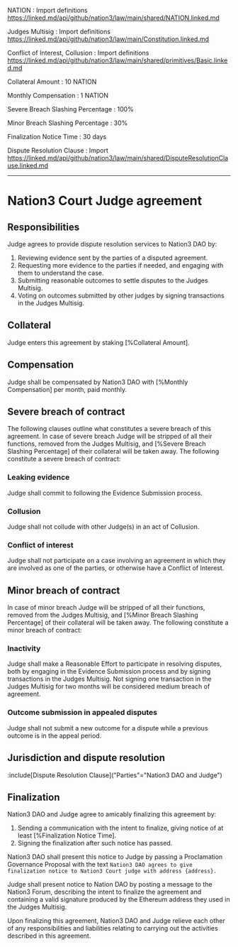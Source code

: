NATION
: Import definitions https://linked.md/api/github/nation3/law/main/shared/NATION.linked.md

Judges Multisig
: Import definitions https://linked.md/api/github/nation3/law/main/Constitution.linked.md

Conflict of Interest, Collusion
: Import definitions https://linked.md/api/github/nation3/law/main/shared/primitives/Basic.linked.md

Collateral Amount
: 10 NATION

Monthly Compensation
: 1 NATION

Severe Breach Slashing Percentage
: 100%

Minor Breach Slashing Percentage
: 30%

Finalization Notice Time
: 30 days

Dispute Resolution Clause
: Import https://linked.md/api/github/nation3/law/main/shared/DisputeResolutionClause.linked.md

---

# Nation3 Court Judge agreement

## Responsibilities

Judge agrees to provide dispute resolution services to Nation3 DAO by:
1. Reviewing evidence sent by the parties of a disputed agreement.
2. Requesting more evidence to the parties if needed, and engaging with them to understand the case.
3. Submitting reasonable outcomes to settle disputes to the Judges Multisig.
4. Voting on outcomes submitted by other judges by signing transactions in the Judges Multisig.

## Collateral

Judge enters this agreement by staking [%Collateral Amount].

## Compensation

Judge shall be compensated by Nation3 DAO with [%Monthly Compensation] per month, paid monthly.

## Severe breach of contract

The following clauses outline what constitutes a severe breach of this agreement. In case of severe breach Judge will be stripped of all their functions, removed from the Judges Multisig, and [%Severe Breach Slashing Percentage] of their collateral will be taken away. The following constitute a severe breach of contract:

### Leaking evidence

Judge shall commit to following the Evidence Submission process.

### Collusion

Judge shall not collude with other Judge(s) in an act of Collusion.

### Conflict of interest

Judge shall not participate on a case involving an agreement in which they are involved as one of the parties, or otherwise have a Conflict of Interest.

## Minor breach of contract

In case of minor breach Judge will be stripped of all their functions, removed from the Judges Multisig, and [%Minor Breach Slashing Percentage] of their collateral will be taken away. The following constitute a minor breach of contract:

### Inactivity

Judge shall make a Reasonable Effort to participate in resolving disputes, both by engaging in the Evidence Submission process and by signing transactions in the Judges Multisig. Not signing one transaction in the Judges Multisig for two months will be considered medium breach of agreement. 

### Outcome submission in appealed disputes

Judge shall not submit a new outcome for a dispute while a previous outcome is in the appeal period.

## Jurisdiction and dispute resolution

:include[Dispute Resolution Clause]("Parties"="Nation3 DAO and Judge")

## Finalization

Nation3 DAO and Judge agree to amicably finalizing this agreement by:
1. Sending a communication with the intent to finalize, giving notice of at least [%Finalization Notice Time].
2. Signing the finalization after such notice has passed.

Nation3 DAO shall present this notice to Judge by passing a Proclamation Governance Proposal with the text `Nation3 DAO agrees to give finalization notice to Nation3 Court judge with address {address}.`

Judge shall present notice to Nation DAO by posting a message to the Nation3 Forum, describing the intent to finalize the agreement and containing a valid signature produced by the Ethereum address they used in the Judges Multisig.

Upon finalizing this agreement, Nation3 DAO and Judge relieve each other of any responsibilities and liabilities relating to carrying out the activities described in this agreement.

